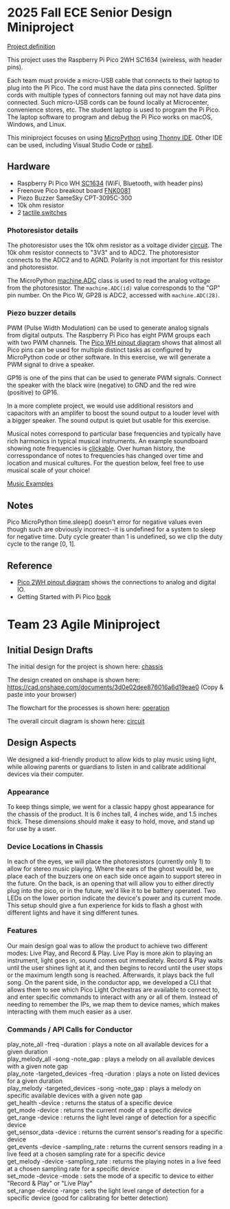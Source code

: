 # 2025 Fall ECE Senior Design Miniproject

[Project definition](./Project.md)

This project uses the Raspberry Pi Pico 2WH SC1634 (wireless, with header pins).

Each team must provide a micro-USB cable that connects to their laptop to plug into the Pi Pico.
The cord must have the data pins connected.
Splitter cords with multiple types of connectors fanning out may not have data pins connected.
Such micro-USB cords can be found locally at Microcenter, convenience stores, etc.
The student laptop is used to program the Pi Pico.
The laptop software to program and debug the Pi Pico works on macOS, Windows, and Linux.

This miniproject focuses on using
[MicroPython](./doc/micropython.md)
using
[Thonny IDE](./doc/thonny.md).
Other IDE can be used, including Visual Studio Code or
[rshell](./doc/rshell.md).

## Hardware

* Raspberry Pi Pico WH [SC1634](https://pip.raspberrypi.com/categories/1088-raspberry-pi-pico-2-w) (WiFi, Bluetooth, with header pins)
* Freenove Pico breakout board [FNK0081](https://store.freenove.com/products/fnk0081)
* Piezo Buzzer SameSky CPT-3095C-300
* 10k ohm resistor
* 2 [tactile switches](hhttps://www.mouser.com/ProductDetail/E-Switch/TL59NF160Q?qs=QtyuwXswaQgJqDRR55vEFA%3D%3D)

### Photoresistor details

The photoresistor uses the 10k ohm resistor as a voltage divider
[circuit](./doc/photoresistor.md).
The 10k ohm resistor connects to "3V3" and to ADC2.
The photoresistor connects to the ADC2 and to AGND.
Polarity is not important for this resistor and photoresistor.

The MicroPython
[machine.ADC](https://docs.micropython.org/en/latest/library/machine.ADC.html)
class is used to read the analog voltage from the photoresistor.
The `machine.ADC(id)` value corresponds to the "GP" pin number.
On the Pico W, GP28 is ADC2, accessed with `machine.ADC(28)`.

### Piezo buzzer details

PWM (Pulse Width Modulation) can be used to generate analog signals from digital outputs.
The Raspberry Pi Pico has eight PWM groups each with two PWM channels.
The [Pico WH pinout diagram](https://datasheets.raspberrypi.com/picow/PicoW-A4-Pinout.pdf)
shows that almost all Pico pins can be used for multiple distinct tasks as configured by MicroPython code or other software.
In this exercise, we will generate a PWM signal to drive a speaker.

GP16 is one of the pins that can be used to generate PWM signals.
Connect the speaker with the black wire (negative) to GND and the red wire (positive) to GP16.

In a more complete project, we would use additional resistors and capacitors with an amplifer to boost the sound output to a louder level with a bigger speaker.
The sound output is quiet but usable for this exercise.

Musical notes correspond to particular base frequencies and typically have rich harmonics in typical musical instruments.
An example soundboard showing note frequencies is [clickable](https://muted.io/note-frequencies/).
Over human history, the corresspondance of notes to frequencies has changed over time and location and musical cultures.
For the question below, feel free to use musical scale of your choice!

[Music Examples](https://github.com/twisst/Music-for-Raspberry-Pi-Pico/blob/main/play.py)


## Notes

Pico MicroPython time.sleep() doesn't error for negative values even though such are obviously incorrect--it is undefined for a system to sleep for negative time.
Duty cycle greater than 1 is undefined, so we clip the duty cycle to the range [0, 1].


## Reference

* [Pico 2WH pinout diagram](https://datasheets.raspberrypi.com/picow/pico-2-w-pinout.pdf) shows the connections to analog and digital IO.
* Getting Started with Pi Pico [book](https://datasheets.raspberrypi.com/pico/getting-started-with-pico.pdf)

# Team 23 Agile Miniproject

## Initial Design Drafts
The initial design for the project is shown here: [chassis](./doc/chassis_product_design_draft.png)

The design created on onshape is shown here: https://cad.onshape.com/documents/3d0e02dee876016a6d19eae0 (Copy & paste into your browser)

The flowchart for the processes is shown here: [operation](./doc/operational_flowchart_draft.png)

The overall circuit diagram is shown here: [circuit](MiniProjectSchematic.pdf)

## Design Aspects
We designed a kid-friendly product to allow kids to play music using light, while allowing parents or guardians to listen in and calibrate additional devices via their computer. 
### Appearance
To keep things simple, we went for a classic happy ghost appearance for the chassis of the product. It is 6 inches tall, 4 inches wide, and 1.5 inches thick. These dimensions should make it easy to hold, move, and stand up for use by a user. 
### Device Locations in Chassis
In each of the eyes, we will place the photoresistors (currently only 1) to allow for stereo music playing. Where the ears of the ghost would be, we place each of the buzzers one on each side once again to support stereo in the future. On the back, is an opening that will allow you to either directly plug into the pico, or in the future, we'd like it to be battery operated. Two LEDs on the lower portion indicate the device's power and its current mode. This setup should give a fun experience for kids to flash a ghost with different lights and have it sing different tunes. 
### Features
Our main design goal was to allow the product to achieve two different modes: Live Play, and Record & Play. Live Play is more akin to playing an instrument, light goes in, sound comes out immediately. Record & Play waits until the user shines light at it, and then begins to record until the user stops or the maximum length song is reached. Afterwards, it plays back the full song. On the parent side, in the conductor app, we developed a CLI that allows them to see which Pico Light Orchestras are available to connect to, and enter specific commands to interact with any or all of them. Instead of needing to remember the IPs, we map them to device names, which makes interacting with them much easier as a user.
### Commands / API Calls for Conductor
play_note_all -freq -duration : plays a note on all available devices for a given duration  
play_melody_all -song -note_gap : plays a melody on all available devices with a given note gap  
play_note -targeted_devices -freq -duration : plays a note on listed devices for a given duration  
play_melody -targeted_devices -song -note_gap : plays a melody on specific available devices with a given note gap  
get_health -device : returns the status of a specific device  
get_mode -device : returns the current mode of a specific device  
get_range -device : returns the light level range of detection for a specific device  
get_sensor_data -device : returns the current sensor's reading for a specific device  
get_events -device -sampling_rate : returns the current sensors reading in a live feed at a chosen sampling rate for a specific device  
get_melody -device -sampling_rate : returns the playing notes in a live feed at a chosen sampling rate for a specific device  
set_mode -device -mode : sets the mode of a specific to device to either "Record & Play" or "Live Play"  
set_range -device -range : sets the light level range of detection for a specific device (good for calibrating for better detection)
